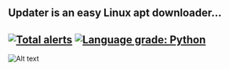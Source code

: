 ## Updater is an easy Linux apt downloader...
[![Total alerts](https://img.shields.io/lgtm/alerts/g/melihcan1376/updater.svg?logo=lgtm&logoWidth=18)](https://lgtm.com/projects/g/melihcan1376/updater/alerts/)
[![Language grade: Python](https://img.shields.io/lgtm/grade/python/g/melihcan1376/updater.svg?logo=lgtm&logoWidth=18)](https://lgtm.com/projects/g/melihcan1376/updater/context:python)
-
![Alt text](https://github.com/melihcan1376/updater/blob/main/updater.png?raw=true "updater")
